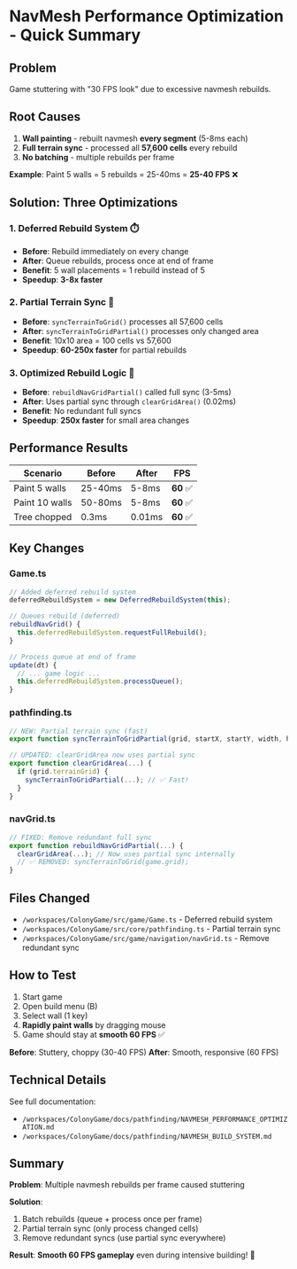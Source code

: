 # NavMesh Performance Optimization - Quick Summary

## Problem
Game stuttering with "30 FPS look" due to excessive navmesh rebuilds.

## Root Causes

1. **Wall painting** - rebuilt navmesh **every segment** (5-8ms each)
2. **Full terrain sync** - processed all **57,600 cells** every rebuild
3. **No batching** - multiple rebuilds per frame

**Example**: Paint 5 walls = 5 rebuilds = 25-40ms = **25-40 FPS** ❌

## Solution: Three Optimizations

### 1. Deferred Rebuild System ⏱️
- **Before**: Rebuild immediately on every change
- **After**: Queue rebuilds, process once at end of frame
- **Benefit**: 5 wall placements = 1 rebuild instead of 5
- **Speedup**: **3-8x faster**

### 2. Partial Terrain Sync 🎯
- **Before**: `syncTerrainToGrid()` processes all 57,600 cells
- **After**: `syncTerrainToGridPartial()` processes only changed area
- **Benefit**: 10x10 area = 100 cells vs 57,600
- **Speedup**: **60-250x faster** for partial rebuilds

### 3. Optimized Rebuild Logic 🔧
- **Before**: `rebuildNavGridPartial()` called full sync (3-5ms)
- **After**: Uses partial sync through `clearGridArea()` (0.02ms)
- **Benefit**: No redundant full syncs
- **Speedup**: **250x faster** for small area changes

## Performance Results

| Scenario | Before | After | FPS |
|----------|--------|-------|-----|
| Paint 5 walls | 25-40ms | 5-8ms | **60** ✅ |
| Paint 10 walls | 50-80ms | 5-8ms | **60** ✅ |
| Tree chopped | 0.3ms | 0.01ms | **60** ✅ |

## Key Changes

### Game.ts
```typescript
// Added deferred rebuild system
deferredRebuildSystem = new DeferredRebuildSystem(this);

// Queues rebuild (deferred)
rebuildNavGrid() { 
  this.deferredRebuildSystem.requestFullRebuild();
}

// Process queue at end of frame
update(dt) {
  // ... game logic ...
  this.deferredRebuildSystem.processQueue();
}
```

### pathfinding.ts
```typescript
// NEW: Partial terrain sync (fast)
export function syncTerrainToGridPartial(grid, startX, startY, width, height)

// UPDATED: clearGridArea now uses partial sync
export function clearGridArea(...) {
  if (grid.terrainGrid) {
    syncTerrainToGridPartial(...); // ✅ Fast!
  }
}
```

### navGrid.ts
```typescript
// FIXED: Remove redundant full sync
export function rebuildNavGridPartial(...) {
  clearGridArea(...); // Now uses partial sync internally
  // ✅ REMOVED: syncTerrainToGrid(game.grid);
}
```

## Files Changed

- `/workspaces/ColonyGame/src/game/Game.ts` - Deferred rebuild system
- `/workspaces/ColonyGame/src/core/pathfinding.ts` - Partial terrain sync
- `/workspaces/ColonyGame/src/game/navigation/navGrid.ts` - Remove redundant sync

## How to Test

1. Start game
2. Open build menu (B)
3. Select wall (1 key)
4. **Rapidly paint walls** by dragging mouse
5. Game should stay at **smooth 60 FPS** ✅

**Before**: Stuttery, choppy (30-40 FPS)
**After**: Smooth, responsive (60 FPS)

## Technical Details

See full documentation:
- `/workspaces/ColonyGame/docs/pathfinding/NAVMESH_PERFORMANCE_OPTIMIZATION.md`
- `/workspaces/ColonyGame/docs/pathfinding/NAVMESH_BUILD_SYSTEM.md`

## Summary

**Problem**: Multiple navmesh rebuilds per frame caused stuttering

**Solution**: 
1. Batch rebuilds (queue + process once per frame)
2. Partial terrain sync (only process changed cells)
3. Remove redundant syncs (use partial sync everywhere)

**Result**: **Smooth 60 FPS gameplay** even during intensive building! 🎉
